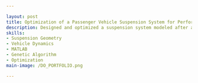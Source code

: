 ```yaml
---

layout: post
title: Optimization of a Passenger Vehicle Suspension System for Performance and Cost
description: Designed and optimized a suspension system modeled after a Tesla Model 3 to balance cost, ride comfort, and handling through system level optimization of springs, dampers, and geometry.
skills: 
- Suspension Geometry
- Vehicle Dynamics
- MATLAB
- Genetic Algorithm
- Optimization
main-image: /DO_PORTFOLIO.png

---
```

